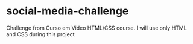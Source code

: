 # social-media-challenge
 Challenge from Curso em Video HTML/CSS course.
 I will use only HTML and CSS during this project
